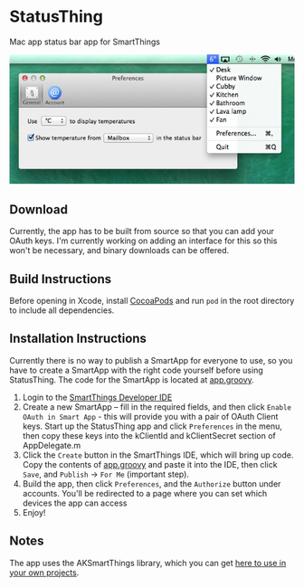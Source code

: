 StatusThing
===========

Mac app status bar app for SmartThings

![screenshot](screenshot.png)

## Download
Currently, the app has to be built from source so that you can add your OAuth keys. I'm currently working on adding an interface for this so this won't be necessary, and binary downloads can be offered. 

## Build Instructions 
Before opening in Xcode, install [CocoaPods](http://cocoapods.org) and run `pod` in the root directory to include all dependencies.  

## Installation Instructions 

Currently there is no way to publish a SmartApp for everyone to use, so you have to create a SmartApp with the right code yourself before using StatusThing. The code for the SmartApp is located at [app.groovy](app.groovy).

1. Login to the [SmartThings Developer IDE](https://graph.api.smartthings.com)
2. Create a new SmartApp – fill in the required fields, and then click `Enable OAuth in Smart App` - this will provide you with a pair of OAuth Client keys. Start up the StatusThing app and click `Preferences` in the menu, then copy these keys into the kClientId and kClientSecret section of AppDelegate.m 
3. Click the `Create` button in the SmartThings IDE, which will bring up code. Copy the contents of [app.groovy](app.groovy) and paste it into the IDE, then click `Save`, and `Publish` &rarr; `For Me` (important step). 
4. Build the app, then click `Preferences`, and the `Authorize` button under accounts. You'll be redirected to a page where you can set which devices the app can access
5. Enjoy!

## Notes
The app uses the AKSmartThings library, which you can get [here to use in your own projects](https://github.com/alexking/AKSmartThings). 